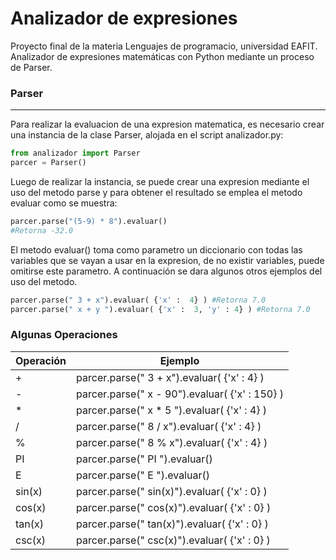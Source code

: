 # Analizador de expresiones
Proyecto final de la materia Lenguajes de programacio, universidad EAFIT.
Analizador de expresiones matemáticas con Python mediante un proceso de Parser.

### Parser
---
Para realizar la evaluacion de una expresion matematica, es necesario crear una instancia de la clase Parser, alojada en el script analizador.py:
```python
from analizador import Parser
parcer = Parser()
```
Luego de realizar la instancia, se puede crear una expresion mediante el uso del metodo parse y para obtener el resultado se emplea el metodo evaluar como se muestra:
```python
parcer.parse("(5-9) * 8").evaluar()
#Retorna -32.0
```
El metodo evaluar() toma como parametro un diccionario con todas las variables que se vayan a usar en la expresion, de no existir variables, puede omitirse este parametro. A continuación se dara algunos otros ejemplos del uso del metodo.
```python
parcer.parse(" 3 + x").evaluar( {'x' :  4} ) #Retorna 7.0
parcer.parse(" x + y ").evaluar( {'x' :  3, 'y' : 4} ) #Retorna 7.0
```
### Algunas Operaciones
| Operación | Ejemplo |
| ------------ | ------------ |
| + | parcer.parse(" 3 + x").evaluar( {'x' :  4} ) |
|  - | parcer.parse(" x - 90").evaluar( {'x' :  150} )  |
|  * |  parcer.parse(" x * 5 ").evaluar( {'x' :  4} ) |
|  / |  parcer.parse(" 8 / x").evaluar( {'x' :  4} ) |
|  % | parcer.parse(" 8 % x").evaluar( {'x' :  4} )  |
|  PI |  parcer.parse(" PI ").evaluar() |
|  E |   parcer.parse(" E ").evaluar() |
| sin(x)  |   parcer.parse(" sin(x)").evaluar( {'x' :  0} ) |
| cos(x)  |   parcer.parse(" cos(x)").evaluar( {'x' :  0} ) |
| tan(x)  |   parcer.parse(" tan(x)").evaluar( {'x' :  0} ) |
| csc(x)  |   parcer.parse(" csc(x)").evaluar( {'x' :  0} ) |